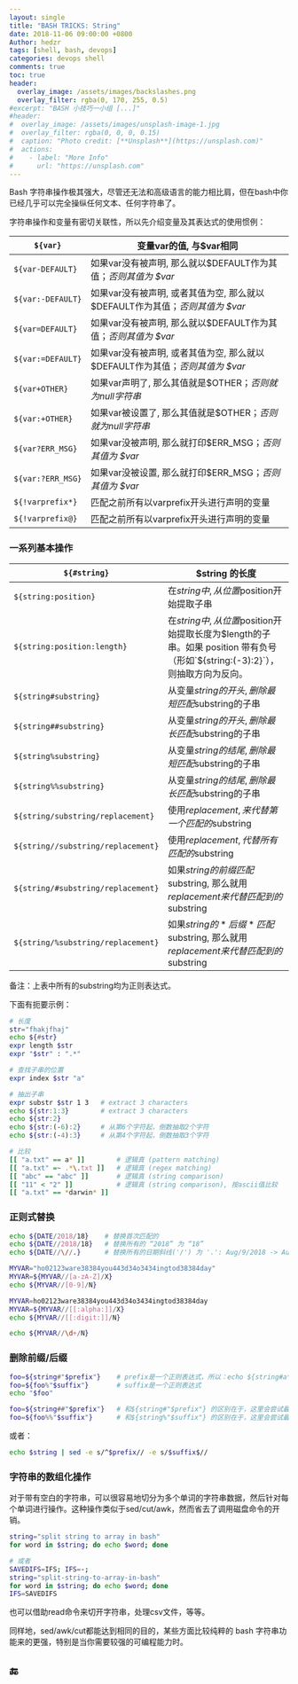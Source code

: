 ```yaml
---
layout: single
title: "BASH TRICKS: String"
date: 2018-11-06 09:00:00 +0800
Author: hedzr
tags: [shell, bash, devops]
categories: devops shell
comments: true
toc: true
header:
  overlay_image: /assets/images/backslashes.png
  overlay_filter: rgba(0, 170, 255, 0.5)
#excerpt: "BASH 小技巧一小组 [...]"
#header:
#  overlay_image: /assets/images/unsplash-image-1.jpg
#  overlay_filter: rgba(0, 0, 0, 0.15)
#  caption: "Photo credit: [**Unsplash**](https://unsplash.com)"
#  actions:
#    - label: "More Info"
#      url: "https://unsplash.com"
---
```






Bash 字符串操作极其强大，尽管还无法和高级语言的能力相比肩，但在bash中你已经几乎可以完全操纵任何文本、任何字符串了。

<!--MORE--> 

字符串操作和变量有密切关联性，所以先介绍变量及其表达式的使用惯例：

| `${var}`          | 变量var的值, 与$var相同                                      |
| ----------------- | ------------------------------------------------------------ |
| `${var-DEFAULT}`  | 如果var没有被声明, 那么就以$DEFAULT作为其值；*否则其值为 $var* |
| `${var:-DEFAULT}` | 如果var没有被声明, 或者其值为空, 那么就以$DEFAULT作为其值；*否则其值为 $var* |
| `${var=DEFAULT}`  | 如果var没有被声明, 那么就以$DEFAULT作为其值；*否则其值为 $var* |
| `${var:=DEFAULT}` | 如果var没有被声明, 或者其值为空, 那么就以$DEFAULT作为其值；*否则其值为 $var* |
| `${var+OTHER}`    | 如果var声明了, 那么其值就是$OTHER；*否则就为null字符串*      |
| `${var:+OTHER}`   | 如果var被设置了, 那么其值就是$OTHER；*否则就为null字符串*    |
| `${var?ERR_MSG}`  | 如果var没被声明, 那么就打印$ERR_MSG；*否则其值为 $var*       |
| `${var:?ERR_MSG}` | 如果var没被设置, 那么就打印$ERR_MSG；*否则其值为 $var*       |
| `${!varprefix*}`  | 匹配之前所有以varprefix开头进行声明的变量                    |
| `${!varprefix@}`  | 匹配之前所有以varprefix开头进行声明的变量                    |

 

### 一系列基本操作

| `${#string}`                       | $string 的长度                                               |
| ---------------------------------- | ------------------------------------------------------------ |
| `${string:position}`               | 在$string中, 从位置$position开始提取子串                     |
| `${string:position:length}`        | 在$string中, 从位置$position开始提取长度为$length的子串。如果 position 带有负号（形如`${string:(-3):2}`），则抽取方向为反向。 |
| `${string#substring}`              | 从变量$string的开头, 删除最短匹配$substring的子串            |
| `${string##substring}`             | 从变量$string的开头, 删除最长匹配$substring的子串            |
| `${string%substring}`              | 从变量$string的结尾, 删除最短匹配$substring的子串            |
| `${string%%substring}`             | 从变量$string的结尾, 删除最长匹配$substring的子串            |
| `${string/substring/replacement}`  | 使用$replacement, 来代替第一个匹配的$substring               |
| `${string//substring/replacement}` | 使用$replacement, 代替所有匹配的$substring                   |
| `${string/#substring/replacement}` | 如果$string的前缀匹配$substring, 那么就用$replacement来代替匹配到的$substring |
| `${string/%substring/replacement}` | 如果$string的*后缀*匹配$substring, 那么就用$replacement来代替匹配到的$substring |

备注：上表中所有的substring均为正则表达式。

下面有扼要示例：

```bash
# 长度
str="fhakjfhaj"
echo ${#str}
expr length $str
expr "$str" : ".*"

# 查找子串的位置
expr index $str "a"

# 抽出子串
expr substr $str 1 3   # extract 3 characters
echo ${str:1:3}        # extract 3 characters
echo ${str:2}
echo ${str:(-6):2}     # 从第6个字符起，倒数抽取2个字符
echo ${str:(-4):3}     # 从第4个字符起，倒数抽取3个字符

# 比较
[[ "a.txt" == a* ]]        # 逻辑真 (pattern matching)
[[ "a.txt" =~ .*\.txt ]]   # 逻辑真 (regex matching)
[[ "abc" == "abc" ]]       # 逻辑真 (string comparison) 
[[ "11" < "2" ]]           # 逻辑真 (string comparison), 按ascii值比较
[[ "a.txt" == *darwin* ]]
```

 

### 正则式替换

```bash
echo ${DATE/2018/18}    # 替换首次匹配的
echo ${DATE//2018/18}   # 替换所有的 “2018” 为 “18”
echo ${DATE//\//.}      # 替换所有的日期斜线('/') 为 '.': Aug/9/2018 -> Aug.9.2018

MYVAR="ho02123ware38384you443d34o3434ingtod38384day"
MYVAR=${MYVAR//[a-zA-Z]/X} 
echo ${MYVAR//[0-9]/N}

MYVAR=ho02123ware38384you443d34o3434ingtod38384day
MYVAR=${MYVAR//[[:alpha:]]/X} 
echo ${MYVAR//[[:digit:]]/N}

echo ${MYVAR//\d+/N}
```

 

### 删除前缀/后缀

```bash
foo=${string#"$prefix"}    # prefix是一个正则表达式，所以：echo ${string#a*c} 删除 “a*c” 模式的前缀
foo=${foo%"$suffix"}       # suffix是一个正则表达式
echo "$foo"

foo=${string##"$prefix"}   # 和${string#"$prefix"} 的区别在于，这里会尝试最长匹配（贪婪式）
foo=${foo%%"$suffix"}      # 和${string%"$suffix"} 的区别在于，这里会尝试最长匹配（贪婪式）
```

或者：

```sh
echo $string | sed -e s/^$prefix// -e s/$suffix$//
```

 

### 字符串的数组化操作

对于带有空白的字符串，可以很容易地切分为多个单词的字符串数据，然后针对每个单词进行操作。这种操作类似于sed/cut/awk，然而省去了调用磁盘命令的开销。

```bash
string="split string to array in bash"
for word in $string; do echo $word; done

# 或者
SAVEDIFS=IFS; IFS=-;
string="split-string-to-array-in-bash"
for word in $string; do echo $word; done
IFS=SAVEDIFS
```

也可以借助read命令来切开字符串，处理csv文件，等等。

同样地，sed/awk/cut都能达到相同的目的，某些方面比较纯粹的 bash 字符串功能来的更强，特别是当你需要较强的可编程能力时。

 

 

## 🔚